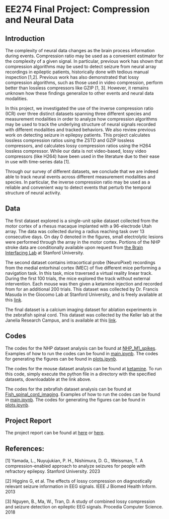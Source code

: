 # EE274 Final Project: Compression and Neural Data

## Introduction

The complexity of neural data changes as the brain process information during events. 
Compression ratio may be used as a convenient estimator for the complexity of a given signal.
In particular, previous work has shown that compression algorithms may be used to detect seizure from neural array recordings in epileptic patients, historically done with tedious manual inspection [1,2]. 
Previous work has also demonstrated that lossy compression algorithms, such as those used in video compression, perform better than lossless compressors like GZIP [1, 3]. 
However, it remains unknown how these findings generalize to other events and neural data modalities.

In this project, we investigated the use of the inverse compression ratio (ICR) over three distinct datasets spanning three different species and measurement modalities in order to analyze how compression algorithms may be used to track the underlying structure of neural signals recorded with different modalities and tracked behaviors.
We also review previous work on detecting seizure in epilepsy patients.
This project calculates lossless compression ratios using the ZSTD and GZIP lossless compressors, and calculates lossy compression ratios using the H264 lossless compressor.
While our data is not video-based, lossy video compressors (like H264) have been used in the literature due to their ease in use with time-series data [1].

Through our survey of different datasets, we conclude that we are indeed able to track neural events across different measurement modalities and species.
In particular, the inverse compression ratio may be used as a reliable and convenient way to detect events that perturb the temporal structure of neural activity.

## Data

The first dataset explored is a single-unit spike dataset collected from the motor cortex of a rhesus macaque implanted with a 96-electrode Utah array. The data was collected during a radius reaching task over 13 consecutive days. On day 0 denoted in the figures, small electrolytic lesions were performed through the array in the motor cortex. Portions of the NHP stroke data are conditionally available upon request from [the Brain Interfacing Lab](https://bil.stanford.edu/) at Stanford University.

The second dataset contains intracortical probe (NeuroPixel) recordings from the medial entorhinal cortex (MEC) of five different mice performing a navigation task.
In this task, mice traversed a virtual reality linear track.
During the first 100 trials, the mice explored the track without external intervention.
Each mouse was then given a ketamine injection and recorded from for an additional 200 trials. 
This dataset was collected by Dr. Francis Masuda in the Giocomo Lab at Stanford University, and is freely available at this [link](https://giocomolab.weebly.com/data-code-methods.html).


The final dataset is a calcium imaging dataset for ablation experiments in the zebrafish spinal cord. This dataset was collected by the Keller lab at the Janelia Research Campus, and is available at this [link](https://doi.org/10.25378/janelia.7607411.v1).

## Codes

The codes for the NHP dataset analysis can be found at [NHP_M1_spikes](NHP_M1_spikes). Examples of how to run the codes can be found in [main.ipynb](NHP_M1_spikes/main.ipynb). The codes for generating the figures can be found in [plots.ipynb](NHP_M1_spikes/plots.ipynb).

The codes for the mouse dataset analysis can be found at [ketamine](ketamine). To run this code, simply execute the python file in a directory with the specified datasets, downloadable at the link above.

The codes for the zebrafish dataset analysis can be found at [Fish_spinal_cord_imaging](Fish_spinal_cord_imaging). Examples of how to run the codes can be found in [main.ipynb](Fish_spinal_cord_imaging/main.ipynb). The codes for generating the figures can be found in [plots.ipynb](Fish_spinal_cord_imaging/plots.ipynb).

## Project Report

The project report can be found at [here](https://drive.google.com/file/d/1_TsoPetPZEXa9ZDKCPXvtNDwEh22UZDl/view?usp=sharing) or [here](EE_274_Project_Final_Report.pdf).

## References:
[1] Yamada, L., Nuyujukian, P. H., Nishimura, D. G., Weissman, T. A compression-enabled approach to analyze seizures for people with refractory epilepsy. Stanford University. 2023

[2] Higgins G, et al. The effects of lossy compression on diagnostically relevant seizure information in EEG signals. IEEE J Biomed Health Inform. 2013

[3] Nguyen, B., Ma, W., Tran, D. A study of combined lossy compression and seizure detection on epileptic EEG signals. Procedia Computer Science. 2018


